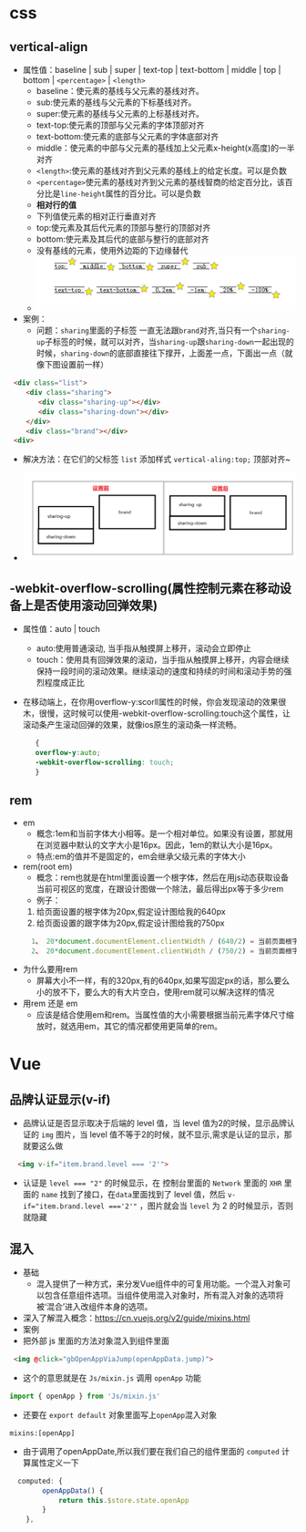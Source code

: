 # css

## vertical-align

- 属性值：baseline | sub | super | text-top | text-bottom | middle | top | bottom | `<percentage>` | `<length>`
   - baseline：使元素的基线与父元素的基线对齐。
   - sub:使元素的基线与父元素的下标基线对齐。
   - super:使元素的基线与父元素的上标基线对齐。
   - text-top:使元素的顶部与父元素的字体顶部对齐
   - text-bottom:使元素的底部与父元素的字体底部对齐
   - middle：使元素的中部与父元素的基线加上父元素x-height(x高度)的一半对齐
   - `<length>`:使元素的基线对齐到父元素的基线上的给定长度。可以是负数
   - `<percentage>`使元素的基线对齐到父元素的基线智商的给定百分比，该百分比是`line-height`属性的百分比。可以是负数
   - **相对行的值**
   - 下列值使元素的相对正行垂直对齐
   - top:使元素及其后代元素的顶部与整行的顶部对齐
   - bottom:使元素及其后代的底部与整行的底部对齐
   - 没有基线的元素，使用外边距的下边缘替代
   - ![RUNOOB 图标](img/CSS-vertical-align.png)
- 案例：
   - 问题：`sharing`里面的子标签 一直无法跟`brand`对齐,当只有一个`sharing-up`子标签的时候，就可以对齐，当`sharing-up`跟`sharing-down`一起出现的时候，`sharing-down`的底部直接往下撑开，上面差一点，下面出一点（就像下图设置前一样）

```html
 <div class="list">
    <div class="sharing">
       <div class="sharing-up"></div>
       <div class="sharing-down"></div>
    </div>
    <div class="brand"></div>
 <div> 
```
- 解决方法：在它们的父标签 `list` 添加样式 `vertical-aling:top;` 顶部对齐~

- ![RUNOOB 图标](img/CSS-顶部对齐.png)

## -webkit-overflow-scrolling(属性控制元素在移动设备上是否使用滚动回弹效果)
  - 属性值：auto | touch
    - auto:使用普通滚动, 当手指从触摸屏上移开，滚动会立即停止
    - touch：使用具有回弹效果的滚动，当手指从触摸屏上移开，内容会继续保持一段时间的滚动效果。继续滚动的速度和持续的时间和滚动手势的强烈程度成正比

- 在移动端上，在你用overflow-y:scorll属性的时候，你会发现滚动的效果很木，很慢，这时候可以使用-webkit-overflow-scrolling:touch这个属性，让滚动条产生滚动回弹的效果，就像ios原生的滚动条一样流畅。


  ```css
     {
     overflow-y:auto;
     -webkit-overflow-scrolling: touch;
     } 
   ```
## rem
  - em
     - 概念:1em和当前字体大小相等。是一个相对单位。如果没有设置，那就用在浏览器中默认的文字大小是16px。因此，1em的默认大小是16px。
     - 特点:em的值并不是固定的，em会继承父级元素的字体大小
  - rem(root em)
     - 概念：rem也就是在html里面设置一个根字体，然后在用js动态获取设备当前可视区的宽度，在跟设计图做一个除法，最后得出px等于多少rem
     - 例子：
     1. 给页面设置的根字体为20px,假定设计图给我的640px
     2. 给页面设置的跟字体为20px,假定设计图给我的750px
     ```js
       1、 20*document.documentElement.clientWidth / (640/2) = 当前页面根字体大小px
       2、 20*document.documentElement.clientWidth / (750/2) = 当前页面根字体大小px
     ```
  - 为什么要用rem
    - 屏幕大小不一样，有的320px,有的640px,如果写固定px的话，那么要么小的放不下，要么大的有大片空白，使用rem就可以解决这样的情况
  - 用rem 还是 em 
     - 应该是结合使用em和rem。当属性值的大小需要根据当前元素字体尺寸缩放时，就选用em，其它的情况都使用更简单的rem。

# Vue

## 品牌认证显示(v-if)
- 品牌认证是否显示取决于后端的 level 值，当 level 值为2的时候，显示品牌认证的 `img` 图片，当 level 值不等于2的时候，就不显示,需求是认证的显示，那就要这么做
```html
  <img v-if="item.brand.level === '2'">
```
- 认证是 `level === "2"` 的时候显示，在 控制台里面的 `Network` 里面的 `XHR` 里面的 `name` 找到了接口，在`data`里面找到了 level 值，然后 `v-if="item.brand.level ==='2'"` ，图片就会当 `level` 为 2 的时候显示，否则就隐藏


## 混入
- 基础
   - 混入提供了一种方式，来分发Vue组件中的可复用功能。一个混入对象可以包含任意组件选项。当组件使用混入对象时，所有混入对象的选项将被‘混合’进入改组件本身的选项。
- 深入了解混入概念：https://cn.vuejs.org/v2/guide/mixins.html
- 案例
- 把外部 js 里面的方法对象混入到组件里面
```html
 <img @click="gbOpenAppViaJump(openAppData.jump)">
```

- 这个的意思就是在 `Js/mixin.js` 调用 `openApp` 功能 
 ```js
 import { openApp } from 'Js/mixin.js'
 ```
- 还要在 `export default` 对象里面写上`openApp`混入对象
```
mixins:[openApp]
```
- 由于调用了openAppDate,所以我们要在我们自己的组件里面的 `computed` 计算属性定义一下
```js
  computed: {
		openAppData() {
			return this.$store.state.openApp
		}
	},
```





